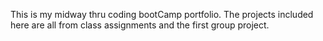 This is my midway thru coding bootCamp portfolio. 
The projects included here are all from class assignments and the first group project.   
